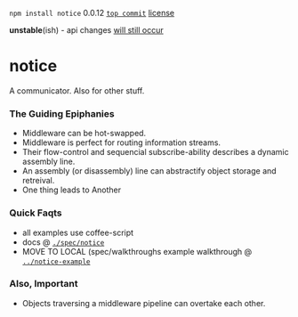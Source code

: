 `npm install notice` 0.0.12 [`top commit`](https://github.com/nomilous/notice/commit/351a21d55fbddd38644b33e5d04b7bdd8b0699ae) [license](./license)

**unstable**(ish) - api changes [will still occur](./spec/notice/hub#the-capsule-subconfig)

notice
======

A communicator. Also for other stuff.


### The Guiding Epiphanies

* Middleware can be hot-swapped.
* Middleware is perfect for routing information streams.
* Their flow-control and sequencial subscribe-ability describes a dynamic assembly line.
* An assembly (or disassembly) line can abstractify object storage and retreival.
* One thing leads to Another


### Quick Faqts

* all examples use coffee-script
* docs @ [`./spec/notice`](./spec/notice)
* MOVE TO LOCAL (spec/walkthroughs example walkthrough @ [`../notice-example`](../notice-example)

### Also, Important

* Objects traversing a middleware pipeline can overtake each other. 
